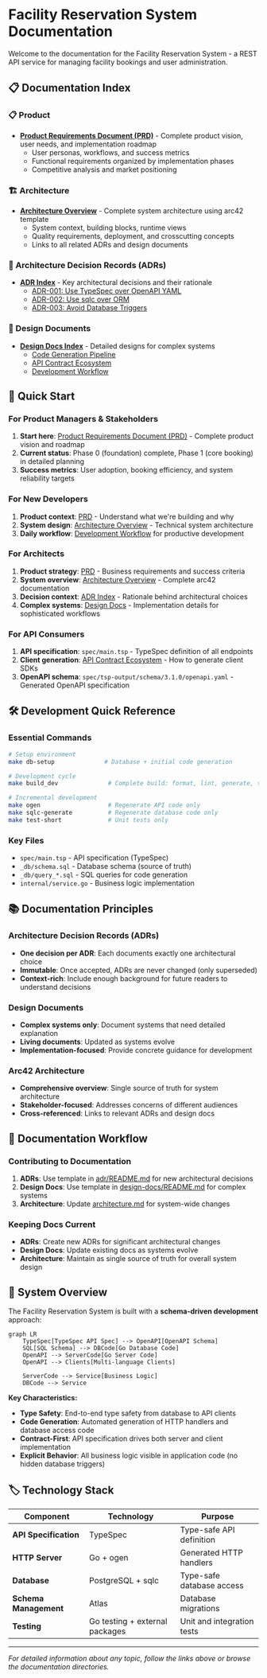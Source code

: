 # Facility Reservation System Documentation

Welcome to the documentation for the Facility Reservation System - a REST API service for managing facility bookings and user administration.

## 📋 Documentation Index

### 📋 Product
- **[Product Requirements Document (PRD)](prd.md)** - Complete product vision, user needs, and implementation roadmap
  - User personas, workflows, and success metrics
  - Functional requirements organized by implementation phases
  - Competitive analysis and market positioning

### 🏗️ Architecture
- **[Architecture Overview](architecture.md)** - Complete system architecture using arc42 template
  - System context, building blocks, runtime views
  - Quality requirements, deployment, and crosscutting concepts
  - Links to all related ADRs and design documents

### 🎯 Architecture Decision Records (ADRs)
- **[ADR Index](adr/)** - Key architectural decisions and their rationale
  - [ADR-001: Use TypeSpec over OpenAPI YAML](adr/0001-use-typespec-over-openapi-yaml.md)
  - [ADR-002: Use sqlc over ORM](adr/0002-use-sqlc-over-orm.md)
  - [ADR-003: Avoid Database Triggers](adr/0003-avoid-database-triggers.md)

### 📐 Design Documents
- **[Design Docs Index](design-docs/)** - Detailed designs for complex systems
  - [Code Generation Pipeline](design-docs/001-code-generation-pipeline.md)
  - [API Contract Ecosystem](design-docs/002-api-contract-ecosystem.md)
  - [Development Workflow](design-docs/003-development-workflow.md)


## 🚀 Quick Start

### For Product Managers & Stakeholders
1. **Start here**: [Product Requirements Document (PRD)](prd.md) - Complete product vision and roadmap
2. **Current status**: Phase 0 (foundation) complete, Phase 1 (core booking) in detailed planning
3. **Success metrics**: User adoption, booking efficiency, and system reliability targets

### For New Developers
1. **Product context**: [PRD](prd.md) - Understand what we're building and why
2. **System design**: [Architecture Overview](architecture.md) - Technical system architecture
3. **Daily workflow**: [Development Workflow](design-docs/003-development-workflow.md) for productive development

### For Architects
1. **Product strategy**: [PRD](prd.md) - Business requirements and success criteria
2. **System overview**: [Architecture Overview](architecture.md) - Complete arc42 documentation
3. **Decision context**: [ADR Index](adr/) - Rationale behind architectural choices
4. **Complex systems**: [Design Docs](design-docs/) - Implementation details for sophisticated workflows

### For API Consumers
1. **API specification**: `spec/main.tsp` - TypeSpec definition of all endpoints
2. **Client generation**: [API Contract Ecosystem](design-docs/002-api-contract-ecosystem.md) - How to generate client SDKs
3. **OpenAPI schema**: `spec/tsp-output/schema/3.1.0/openapi.yaml` - Generated OpenAPI specification

## 🛠️ Development Quick Reference

### Essential Commands
```bash
# Setup environment
make db-setup              # Database + initial code generation

# Development cycle  
make build_dev              # Complete build: format, lint, generate, test, compile

# Incremental development
make ogen                   # Regenerate API code only
make sqlc-generate          # Regenerate database code only
make test-short             # Unit tests only
```

### Key Files
- `spec/main.tsp` - API specification (TypeSpec)
- `_db/schema.sql` - Database schema (source of truth)
- `_db/query_*.sql` - SQL queries for code generation
- `internal/service.go` - Business logic implementation

## 📚 Documentation Principles

### Architecture Decision Records (ADRs)
- **One decision per ADR**: Each documents exactly one architectural choice
- **Immutable**: Once accepted, ADRs are never changed (only superseded)
- **Context-rich**: Include enough background for future readers to understand decisions

### Design Documents  
- **Complex systems only**: Document systems that need detailed explanation
- **Living documents**: Updated as systems evolve
- **Implementation-focused**: Provide concrete guidance for development

### Arc42 Architecture
- **Comprehensive overview**: Single source of truth for system architecture
- **Stakeholder-focused**: Addresses concerns of different audiences
- **Cross-referenced**: Links to relevant ADRs and design docs

## 🔄 Documentation Workflow

### Contributing to Documentation
1. **ADRs**: Use template in [adr/README.md](adr/README.md) for new architectural decisions
2. **Design Docs**: Use template in [design-docs/README.md](design-docs/README.md) for complex systems
3. **Architecture**: Update [architecture.md](architecture.md) for system-wide changes

### Keeping Docs Current
- **ADRs**: Create new ADRs for significant architectural changes
- **Design Docs**: Update existing docs as systems evolve  
- **Architecture**: Maintain as single source of truth for overall system design

## 🎯 System Overview

The Facility Reservation System is built with a **schema-driven development** approach:

```mermaid
graph LR
    TypeSpec[TypeSpec API Spec] --> OpenAPI[OpenAPI Schema]
    SQL[SQL Schema] --> DBCode[Go Database Code]
    OpenAPI --> ServerCode[Go Server Code]
    OpenAPI --> Clients[Multi-language Clients]
    
    ServerCode --> Service[Business Logic]
    DBCode --> Service
```

**Key Characteristics:**
- **Type Safety**: End-to-end type safety from database to API clients
- **Code Generation**: Automated generation of HTTP handlers and database access code
- **Contract-First**: API specification drives both server and client implementation
- **Explicit Behavior**: All business logic visible in application code (no hidden database triggers)

## 🏷️ Technology Stack

| Component | Technology | Purpose |
|-----------|------------|---------|
| **API Specification** | TypeSpec | Type-safe API definition |
| **HTTP Server** | Go + ogen | Generated HTTP handlers |
| **Database** | PostgreSQL + sqlc | Type-safe database access |
| **Schema Management** | Atlas | Database migrations |
| **Testing** | Go testing + external packages | Unit and integration tests |

---

*For detailed information about any topic, follow the links above or browse the documentation directories.*
